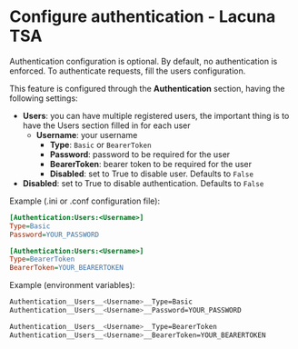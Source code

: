 ﻿# Configure authentication - Lacuna TSA

Authentication configuration is optional. By default, no authentication is enforced. To authenticate requests, fill the users configuration. 

This feature is configured through the **Authentication** section, having the following settings:

* **Users**: you can have multiple registered users, the important thing is to have the Users section filled in for each user
	* **Username**: your username
		* **Type**: `Basic` or `BearerToken`
		* **Password**: password to be required for the user
		* **BearerToken**: bearer token to be required for the user
		* **Disabled**: set to True to disable user. Defaults to `False`
* **Disabled**: set to True to disable authentication. Defaults to `False`

Example (.ini or .conf configuration file):
```ini
[Authentication:Users:<Username>]
Type=Basic
Password=YOUR_PASSWORD

[Authentication:Users:<Username>]
Type=BearerToken
BearerToken=YOUR_BEARERTOKEN
```

Example (environment variables):
```sh
Authentication__Users__<Username>__Type=Basic
Authentication__Users__<Username>__Password=YOUR_PASSWORD

Authentication__Users__<Username>__Type=BearerToken
Authentication__Users__<Username>__BearerToken=YOUR_BEARERTOKEN
```